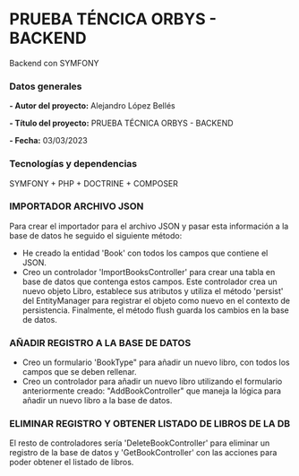 # PRUEBA TÉNCICA ORBYS - BACKEND
Backend con SYMFONY

### Datos generales

**- Autor del proyecto:** Alejandro López Bellés

**- Título del proyecto:** PRUEBA TÉCNICA ORBYS - BACKEND

**- Fecha:** 03/03/2023

 ### Tecnologías  y dependencias
SYMFONY + PHP + DOCTRINE + COMPOSER

 ### IMPORTADOR ARCHIVO JSON
 
 Para crear el importador para el archivo JSON y pasar esta información a la base de datos he seguido el siguiente método: 
 - He creado la entidad 'Book' con todos los campos que contiene el JSON. 
 - Creo un controlador 'ImportBooksController' para crear una tabla en base de datos que contenga estos campos. Este controlador crea un nuevo objeto Libro, establece sus atributos y utiliza el método 'persist' del EntityManager para registrar el objeto como nuevo en el contexto de persistencia. Finalmente, el método flush guarda los cambios en la base de datos. 

 ### AÑADIR REGISTRO A LA BASE DE DATOS
 
 - Creo un formulario 'BookType" para añadir un nuevo libro, con todos los campos que se deben rellenar. 
 - Creo un controlador para añadir un nuevo libro utilizando el formulario anteriormente creado: "AddBookController" que maneja la lógica para añadir un nuevo libro a la base de datos. 

 ### ELIMINAR REGISTRO Y OBTENER LISTADO DE LIBROS DE LA DB
 
 El resto de controladores sería 'DeleteBookController' para eliminar un registro de la base de datos y 'GetBookController' con las acciones para poder obtener el listado de libros. 

